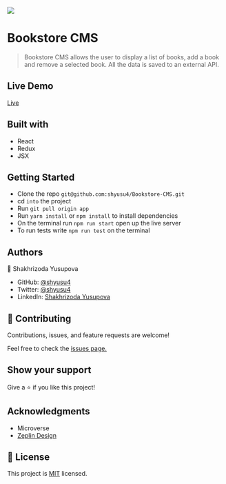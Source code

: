 ![](https://img.shields.io/badge/Microverse-blueviolet)

# Bookstore CMS

> Bookstore CMS allows the user to display a list of books, add a book and remove a selected book. All the data is saved to an external API.

## Live Demo

[Live](https://bookstorecms-shyusu4.netlify.app/)

## Built with

- React
- Redux
- JSX

## Getting Started

- Clone the repo `git@github.com:shyusu4/Bookstore-CMS.git`
- cd `into` the project
- Run `git pull origin app`
- Run `yarn install` or `npm install` to install dependencies
- On the terminal run `npm run start` open up the live server
- To run tests write `npm run test` on the terminal

## Authors

👤 Shakhrizoda Yusupova

- GitHub: [@shyusu4](https://github.com/shyusu4)
- Twitter: [@shyusu4](https://twitter.com/shyusu4)
- LinkedIn: [Shakhrizoda Yusupova](https://www.linkedin.com/in/shyusu4/)

## 🤝 Contributing

Contributions, issues, and feature requests are welcome!

Feel free to check the [issues page.](https://github.com/shyusu4/Bookstore-CMS/issues)

## Show your support

Give a ⭐️ if you like this project!

## Acknowledgments

- Microverse
- [Zeplin Design](https://app.zeplin.io/project/5b35a9e13227086040f8eb75/screen/5b695e29bb8c844f118f9378)

## 📝 License

This project is [MIT](https://github.com/shyusu4/Bookstore-CMS/blob/main/MIT.md) licensed.
